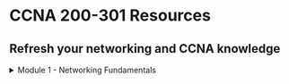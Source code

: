 # CCNA 200-301 Resources

## Refresh your networking and CCNA knowledge

<details><summary>Module 1 - Networking Fundamentals</summary>
<p>	

# Table of Contents <a name="INDEX"></a>

1. [The OSI Model](#OSI)
2. [Network Devices](#NET)
3. [Cisco Three-Tier Network Design Model](#THREE)
4. [Cisco Two-Tier Network Design Model](#TWO)
5. [Spine-Leaf Topology](#SPINE)
6. [WAN Topologies](#WAN)
7. [SOHO Topologies](#SOHO)
8. [On-Premises and Cloud Deployments](#ONPREM)
9. [Interfaces and Cabling](#INTS)
10. [Troubleshooting Interfaces and Cabling](#TROUBLE)
11. [Review Question and Answers](#REV1)

![](/images/network1.jpg)
